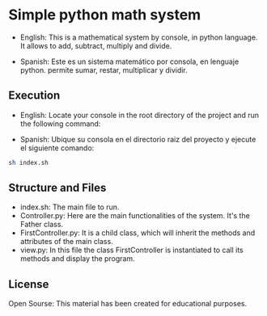# Simple python math system

- English: This is a mathematical system by console, in python language. It allows to add, subtract, multiply and divide.

- Spanish: Este es un sistema matemático por consola, en lenguaje python. permite sumar, restar, multiplicar y dividir.

## Execution
- English: Locate your console in the root directory of the project and run the following command:

- Spanish: Ubique su consola en el directorio raiz del proyecto y ejecute el siguiente comando:

```bash
sh index.sh
```

## Structure and Files
- index.sh: The main file to run.
- Controller.py: Here are the main functionalities of the system. It's the Father class.
- FirstController.py: It is a child class, which will inherit the methods and attributes of the main class.
- view.py: In this file the class FirstController is instantiated to call its methods and display the program.


## License
Open Sourse: This material has been created for educational purposes.
